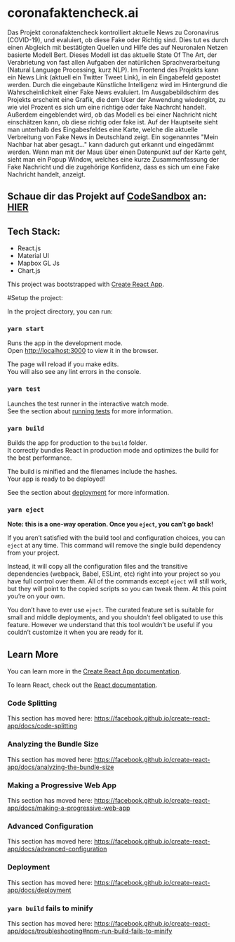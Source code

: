 # coronafaktencheck.ai
Das Projekt coronafaktencheck kontrolliert aktuelle News zu Coronavirus (COVID-19), und evaluiert, ob diese Fake oder Richtig sind. Dies tut es durch einen Abgleich mit bestätigten Quellen und Hilfe des auf Neuronalen Netzen basierte Modell Bert. Dieses Modell ist das aktuelle State Of The Art, der Verabrietung von fast allen Aufgaben der natürlichen Sprachverarbeitung (Natural Language Processing, kurz NLP). Im Frontend des Projekts kann ein News Link (aktuell ein Twitter Tweet Link), in ein Eingabefeld gepostet werden. Durch die eingebaute Künstliche Intelligenz wird im Hintergrund die Wahrscheinlichkeit einer Fake News evaluiert. Im Ausgabebildschirm des Projekts erscheint eine Grafik, die dem User der Anwendung wiedergibt, zu wie viel Prozent es sich um eine richtige oder fake Nachrcht handelt. Außerdem eingeblendet wird, ob das Modell es bei einer Nachricht nicht einschätzen kann, ob diese richtig oder fake ist.
Auf der Hauptseite sieht man unterhalb des Eingabesfeldes eine Karte, welche die aktuelle Verbreitung von Fake News in Deutschland zeigt. Ein sogenanntes "Mein Nachbar hat aber gesagt..." kann dadurch gut erkannt und eingedämmt werden. Wenn man mit der Maus über einen Datenpunkt auf der Karte geht, sieht man ein Popup Window, welches eine kurze Zusammenfassung der Fake Nachricht und die zugehörige Konfidenz, dass es sich um eine Fake Nachricht handelt, anzeigt.

## Schaue dir das Projekt auf [CodeSandbox](https://codesandbox.io/embed/github/Social-Developers-Club/coronafaktencheckai-frontend/tree/master/coronafaktencheck?fontsize=14&hidenavigation=1&theme=dark) an: [HIER](https://codesandbox.io/embed/github/Social-Developers-Club/coronafaktencheckai-frontend/tree/master/coronafaktencheck?fontsize=14&hidenavigation=1&theme=dark)

## Tech Stack:
- React.js
- Material UI
- Mapbox GL Js
- Chart.js

This project was bootstrapped with [Create React App](https://github.com/facebook/create-react-app).

#Setup the project:

In the project directory, you can run:

### `yarn start`

Runs the app in the development mode.<br />
Open [http://localhost:3000](http://localhost:3000) to view it in the browser.

The page will reload if you make edits.<br />
You will also see any lint errors in the console.

### `yarn test`

Launches the test runner in the interactive watch mode.<br />
See the section about [running tests](https://facebook.github.io/create-react-app/docs/running-tests) for more information.

### `yarn build`

Builds the app for production to the `build` folder.<br />
It correctly bundles React in production mode and optimizes the build for the best performance.

The build is minified and the filenames include the hashes.<br />
Your app is ready to be deployed!

See the section about [deployment](https://facebook.github.io/create-react-app/docs/deployment) for more information.

### `yarn eject`

**Note: this is a one-way operation. Once you `eject`, you can’t go back!**

If you aren’t satisfied with the build tool and configuration choices, you can `eject` at any time. This command will remove the single build dependency from your project.

Instead, it will copy all the configuration files and the transitive dependencies (webpack, Babel, ESLint, etc) right into your project so you have full control over them. All of the commands except `eject` will still work, but they will point to the copied scripts so you can tweak them. At this point you’re on your own.

You don’t have to ever use `eject`. The curated feature set is suitable for small and middle deployments, and you shouldn’t feel obligated to use this feature. However we understand that this tool wouldn’t be useful if you couldn’t customize it when you are ready for it.

## Learn More

You can learn more in the [Create React App documentation](https://facebook.github.io/create-react-app/docs/getting-started).

To learn React, check out the [React documentation](https://reactjs.org/).

### Code Splitting

This section has moved here: https://facebook.github.io/create-react-app/docs/code-splitting

### Analyzing the Bundle Size

This section has moved here: https://facebook.github.io/create-react-app/docs/analyzing-the-bundle-size

### Making a Progressive Web App

This section has moved here: https://facebook.github.io/create-react-app/docs/making-a-progressive-web-app

### Advanced Configuration

This section has moved here: https://facebook.github.io/create-react-app/docs/advanced-configuration

### Deployment

This section has moved here: https://facebook.github.io/create-react-app/docs/deployment

### `yarn build` fails to minify

This section has moved here: https://facebook.github.io/create-react-app/docs/troubleshooting#npm-run-build-fails-to-minify
